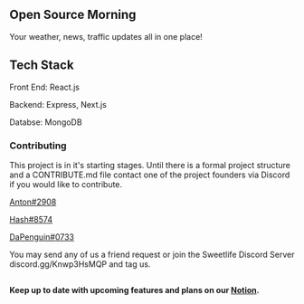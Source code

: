 ## Open Source Morning
Your weather, news, traffic updates all in one place!

## Tech Stack

Front End: React.js

Backend: Express, Next.js

Databse: MongoDB

### Contributing
This project is in it's starting stages. Until there is a formal project structure and a CONTRIBUTE.md file contact one of the project founders via Discord if you would like to contribute.

[Anton#2908](https://github.com/icepaq)

[Hash#8574](https://github.com/Mesmerize)

[DaPenguin#0733](https://github.com/RyanHaraki)

You may send any of us a friend request or join the Sweetlife Discord Server discord.gg/Knwp3HsMQP and tag us.

## 

**Keep up to date with upcoming features and plans on our [Notion](https://www.notion.so/Open-Source-Morning-Project-ea81479be2ca4bc98989ff11901e1e3e).**
